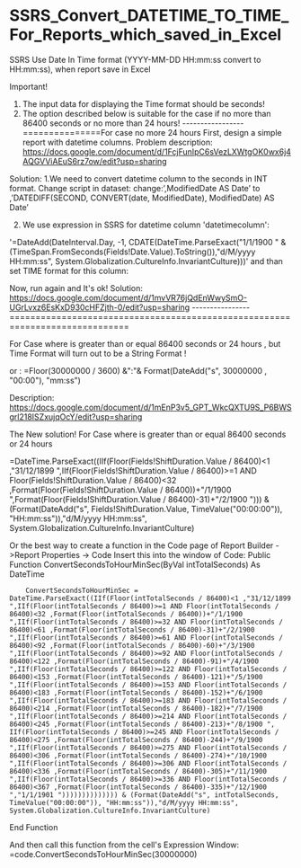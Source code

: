 # SSRS_Convert_DATETIME_TO_TIME_For_Reports_which_saved_in_Excel
SSRS Use Date In Time format (YYYY-MM-DD HH:mm:ss convert to HH:mm:ss), when report save in Excel

Important!
1. The input data for displaying the Time format should be seconds!
2. The option described below is suitable for the case if no more than 86400 seconds or no more than 24 hours!
-----------------===============For case no more 24 hours
First, design a simple report with datetime columns.
Problem description:
https://docs.google.com/document/d/1FcjFunIpC6sVezLXWtgOK0wx6j4AQGVViAEuS6rz7ow/edit?usp=sharing

Solution:
1.We need to convert datetime column to the seconds in INT format.
Change script in dataset:
change:’,ModifiedDate AS Date’
to
,’DATEDIFF(SECOND, CONVERT(date, ModifiedDate), ModifiedDate) AS Date’

2. We use expression in SSRS for datetime column 'datetimecolumn':

'=DateAdd(DateInterval.Day, -1, CDATE(DateTime.ParseExact("1/1/1900 " & (TimeSpan.FromSeconds(Fields!Date.Value).ToString()),"d/M/yyyy HH:mm:ss", System.Globalization.CultureInfo.InvariantCulture)))'
and than set TIME format for this column:

Now, run again and It's ok!
Solution:
https://docs.google.com/document/d/1mvVR76jQdEnWwySmO-UGrLvxz6EsKxD930cHFZjth-0/edit?usp=sharing
----------------=============================================================================

For Case where is greater than or equal 86400 seconds or 24 hours
, but Time Format will turn out to be a String Format !

or :
=Floor(30000000 / 3600) &":"& Format(DateAdd("s", 30000000 , "00:00"), "mm:ss")

Description:
https://docs.google.com/document/d/1mEnP3v5_GPT_WkcQXTU9S_P6BWSgrl218ISZxujqOcY/edit?usp=sharing

The New solution! For Case where is greater than or equal 86400 seconds or 24 hours

=DateTime.ParseExact((IIf(Floor(Fields!ShiftDuration.Value / 86400)<1 ,"31/12/1899 ",IIf(Floor(Fields!ShiftDuration.Value / 86400)>=1 AND Floor(Fields!ShiftDuration.Value / 86400)<32 ,Format(Floor(Fields!ShiftDuration.Value / 86400))+"/1/1900 ",Format(Floor(Fields!ShiftDuration.Value / 86400)-31)+"/2/1900 "))) & (Format(DateAdd("s", Fields!ShiftDuration.Value, TimeValue("00:00:00")), "HH:mm:ss")),"d/M/yyyy HH:mm:ss", System.Globalization.CultureInfo.InvariantCulture)

Or the best way to create a function in the Code page of Report Builder ->Report Properties -> Code
Insert this into the window of Code:
Public Function ConvertSecondsToHourMinSec(ByVal intTotalSeconds) As DateTime

        ConvertSecondsToHourMinSec = DateTime.ParseExact((IIf(Floor(intTotalSeconds / 86400)<1 ,"31/12/1899 ",IIf(Floor(intTotalSeconds / 86400)>=1 AND Floor(intTotalSeconds / 86400)<32 ,Format(Floor(intTotalSeconds / 86400))+"/1/1900 ",IIf(Floor(intTotalSeconds / 86400)>=32 AND Floor(intTotalSeconds / 86400)<61 ,Format(Floor(intTotalSeconds / 86400)-31)+"/2/1900 ",IIf(Floor(intTotalSeconds / 86400)>=61 AND Floor(intTotalSeconds / 86400)<92 ,Format(Floor(intTotalSeconds / 86400)-60)+"/3/1900 ",IIf(Floor(intTotalSeconds / 86400)>=92 AND Floor(intTotalSeconds / 86400)<122 ,Format(Floor(intTotalSeconds / 86400)-91)+"/4/1900 ",IIf(Floor(intTotalSeconds / 86400)>=122 AND Floor(intTotalSeconds / 86400)<153 ,Format(Floor(intTotalSeconds / 86400)-121)+"/5/1900 ",IIf(Floor(intTotalSeconds / 86400)>=153 AND Floor(intTotalSeconds / 86400)<183 ,Format(Floor(intTotalSeconds / 86400)-152)+"/6/1900 ",IIf(Floor(intTotalSeconds / 86400)>=183 AND Floor(intTotalSeconds / 86400)<214 ,Format(Floor(intTotalSeconds / 86400)-182)+"/7/1900 ",IIf(Floor(intTotalSeconds / 86400)>=214 AND Floor(intTotalSeconds / 86400)<245 ,Format(Floor(intTotalSeconds / 86400)-213)+"/8/1900 ", IIf(Floor(intTotalSeconds / 86400)>=245 AND Floor(intTotalSeconds / 86400)<275 ,Format(Floor(intTotalSeconds / 86400)-244)+"/9/1900 ",IIf(Floor(intTotalSeconds / 86400)>=275 AND Floor(intTotalSeconds / 86400)<306 ,Format(Floor(intTotalSeconds / 86400)-274)+"/10/1900 ",IIf(Floor(intTotalSeconds / 86400)>=306 AND Floor(intTotalSeconds / 86400)<336 ,Format(Floor(intTotalSeconds / 86400)-305)+"/11/1900 ",IIf(Floor(intTotalSeconds / 86400)>=336 AND Floor(intTotalSeconds / 86400)<367 ,Format(Floor(intTotalSeconds / 86400)-335)+"/12/1900 ","1/1/1901 ")))))))))))))) & (Format(DateAdd("s", intTotalSeconds, TimeValue("00:00:00")), "HH:mm:ss")),"d/M/yyyy HH:mm:ss", System.Globalization.CultureInfo.InvariantCulture)

End Function

And then call this function from the cell's Expression Window:
=code.ConvertSecondsToHourMinSec(30000000)



